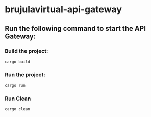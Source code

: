 # brujulavirtual-api-gateway

## Run the following command to start the API Gateway:

### Build the project:

```bash
cargo build
```

### Run the project:
```bash
cargo run
```

### Run Clean
```bash
cargo clean
```